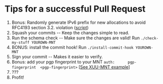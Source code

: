 # Tips for a successful Pull Request
1. Bonus: Randomly generate IPv6 prefix for new allocations to avoid RFC4193 section 3.2. violation ([script](https://git.dn42.us/dn42/repo-utils/src/master/ulagen.py))
2. Squash your commits -- Keep the changes simple to read.
3. Run the schema check -- Make sure the changes are valid! Run `./check-my-stuff YOUROWN-MNT`
4. BONUS: install the commit hook! Run `./install-commit-hook YOUROWN-MNT`
5. Sign your commit -- Makes it easier to verify. 
6. Bonus: add your pgp fingerprint to your MNT `auth:      pgp-fingerprint  <pgp-fingerprint>` [[See XUU-MNT example](data/mntner/XUU-MNT)]
7. ???
8. Profit!
